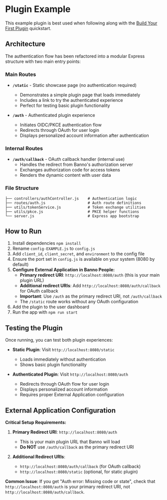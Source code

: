 # Plugin Example
This example plugin is best used when following along with the [Build Your First Plugin](https://jackhenry.dev/open-api-docs/plugins/quickstarts/BuildYourFirstPlugin/) quickstart.

## Architecture
The authentication flow has been refactored into a modular Express structure with two main entry points:

### Main Routes
- **`/static`** - Static showcase page (no authentication required)
  - Demonstrates a simple plugin page that loads immediately
  - Includes a link to try the authenticated experience
  - Perfect for testing basic plugin functionality

- **`/auth`** - Authenticated plugin experience
  - Initiates OIDC/PKCE authentication flow
  - Redirects through OAuth for user login
  - Displays personalized account information after authentication

### Internal Routes
- **`/auth/callback`** - OAuth callback handler (internal use)
  - Handles the redirect from Banno's authorization server
  - Exchanges authorization code for access tokens
  - Renders the dynamic content with user data

### File Structure
```
├── controllers/authController.js    # Authentication logic
├── routes/auth.js                   # Auth route definitions  
├── utils/tokenService.js            # Token exchange utilities
├── utils/pkce.js                    # PKCE helper functions
└── server.js                        # Express app bootstrap
```

## How to Run
1. Install dependencies `npm install`
1. Rename `config-EXAMPLE.js` to `config.js`
1. Add `client_id`, `client_secret`, and `environment` to the config file
1. Ensure the port set in `config.js` is available on your system (8080 by default)
1. **Configure External Application in Banno People:**
   - **Primary redirect URI**: `http://localhost:8080/auth` (this is your main plugin URL)
   - **Additional redirect URIs**: Add `http://localhost:8080/auth/callback` for OAuth callback
   - **Important**: Use `/auth` as the primary redirect URI, not `/auth/callback`
   - The `/static` route works without any OAuth configuration
1. Add the plugin to the user dashboard
1. Run the app with `npm run start`

## Testing the Plugin
Once running, you can test both plugin experiences:

- **Static Plugin**: Visit `http://localhost:8080/static`
  - Loads immediately without authentication
  - Shows basic plugin functionality

- **Authenticated Plugin**: Visit `http://localhost:8080/auth`
  - Redirects through OAuth flow for user login
  - Displays personalized account information
  - Requires proper External Application configuration

## External Application Configuration

**Critical Setup Requirements:**

1. **Primary Redirect URI**: `http://localhost:8080/auth`
   - This is your main plugin URL that Banno will load
   - **Do NOT** use `/auth/callback` as the primary redirect URI

2. **Additional Redirect URIs**: 
   - `http://localhost:8080/auth/callback` (for OAuth callback)
   - `http://localhost:8080/static` (optional, for static plugin)

**Common Issue**: If you get "Auth error: Missing code or state", check that `http://localhost:8080/auth` is your primary redirect URI, not `http://localhost:8080/auth/callback`.
